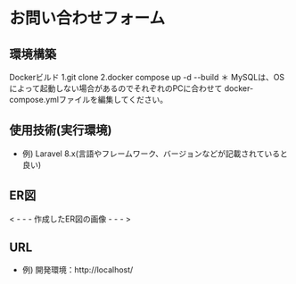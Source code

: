 # お問い合わせフォーム

## 環境構築
Dockerビルド
  1.git clone 
  2.docker compose up -d --build
＊ MySQLは、OSによって起動しない場合があるのでそれぞれのPCに合わせて docker-compose.ymlファイルを編集してください。

## 使用技術(実行環境)
- 例) Laravel 8.x(言語やフレームワーク、バージョンなどが記載されていると良い)

## ER図
< - - - 作成したER図の画像 - - - >

## URL
- 例) 開発環境：http://localhost/
